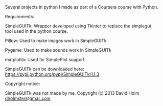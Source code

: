 
Several projects in python I made as part of a Coursera course with Python.

Requirements:

SimpleGUITk: Wrapper developed using Tkinter to replace the simplegui tool used in the python course.

Pillow: Used to make images work in SimpleGUITk

Pygame: Used to make sounds work in SimpleGUITk

matplotlib: Used for SimplePlot support

SimpleGUITk can be downloaded here:
https://pypi.python.org/pypi/SimpleGUITk/1.1.3

Copyright notice:

SimpleGUITk was not made by me.
Copyright (c) 2013 David Holm <dholmster@gmail.com>





